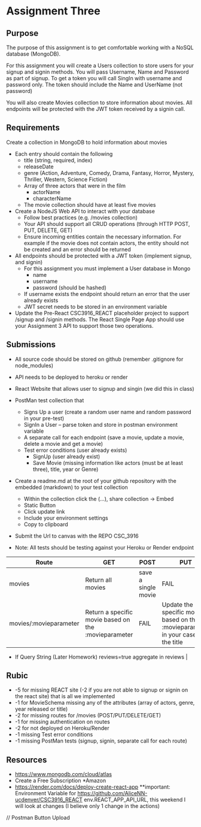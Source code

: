 # Assignment Three
## Purpose
The purpose of this assignment is to get comfortable working with a NoSQL database (MongoDB). 

For this assignment you will create a Users collection to store users for your signup and signin methods.  You will pass Username, Name and Password as part of signup.  To get a token you will call SingIn with username and password only.  The token should include the Name and UserName (not password)

You will also create Movies collection to store information about movies.  All endpoints will be protected with the JWT token received by a signin call. 

## Requirements
Create a collection in MongoDB to hold information about movies
- Each entry should contain the following
    - title (string, required, index)
    - releaseDate
    - genre (Action, Adventure, Comedy, Drama, Fantasy, Horror, Mystery, Thriller, Western, Science Fiction)
    - Array of three actors that were in the film
        - actorName
        - characterName
    - The movie collection should have at least five movies
- Create a NodeJS Web API to interact with your database
    - Follow best practices (e.g. /movies collection)
    - Your API should support all CRUD operations (through HTTP POST, PUT, DELETE, GET)
    - Ensure incoming entities contain the necessary information.  For example if the movie does not contain actors, the entity should not be created and an error should be returned 
- All endpoints should be protected with a JWT token (implement signup, and signin)
    - For this assignment you must implement a User database in Mongo
        - name
        - username 
        - password (should be hashed)
    - If username exists the endpoint should return an error that the user already exists
    - JWT secret needs to be stored in an environment variable
- Update the Pre-React CSC3916_REACT placeholder project to support /signup and /signin methods.  The React Single Page App should use your Assignment 3 API to support those two operations.

## Submissions
- All source code should be stored on github (remember .gitignore for node_modules)
- API needs to be deployed to heroku or render
- React Website that allows user to signup and singin (we did this in class)
- PostMan test collection that 
    - Signs Up a user (create a random user name and random password in your pre-test)
    - SignIn a User – parse token and store in postman environment variable
    - A separate call for each endpoint (save a movie, update a movie, delete a movie and get a movie)
    - Test error conditions (user already exists)
        - SignUp (user already exist)
        - Save Movie (missing information like actors (must be at least three), title, year or Genre)

- Create a readme.md at the root of your github repository with the embedded (markdown) to your test collection
    - Within the collection click the (…), share collection -> Embed
    - Static Button
    - Click update link
    - Include your environment settings
    - Copy to clipboard 
- Submit the Url to canvas with the REPO CSC_3916
- Note: All tests should be testing against your Heroku or Render endpoint

| Route | GET | POST | PUT | DELETE |
| --- | --- | --- | --- | --- |
| movies | Return all movies| save a single movie | FAIL | FAIL |
| movies/:movieparameter | Return a specific movie based on the :movieparameter | FAIL | Update the specific movie based on the :movieparameter in your case it’s the title | Delete the specific movie based on the :movieparamters your case it’s the title |*

* If Query String (Later Homework) reviews=true aggregate in reviews |

## Rubic
- -5 for missing REACT site (-2 if you are not able to signup or signin on the react site) that is all we implemented
- -1 for MovieSchema missing any of the attributes (array of actors, genre, year released or title)
- -2 for missing routes for /movies (POST/PUT/DELETE/GET)
- -1 for missing authentication on routes
- -2 for not deployed on Heroku/Render
- -1 missing Test error conditions
- -1 missing PostMan tests (signup, signin, separate call for each route)

## Resources
- https://www.mongodb.com/cloud/atlas
- Create a Free Subscription *Amazon
- https://render.com/docs/deploy-create-react-app **important: Environment Variable for https://github.com/AliceNN-ucdenver/CSC3916_REACT env.REACT_APP_API_URL, this weekend I will look at changes (I believe only 1 change in the actions)

// Postman Button Upload
<div class="postman-run-button"
data-postman-action="collection/fork"
data-postman-visibility="public"
data-postman-var-1="41738827-2afbb997-e43a-4e57-adc3-f869eee5f38d"
data-postman-collection-url="entityId=41738827-2afbb997-e43a-4e57-adc3-f869eee5f38d&entityType=collection&workspaceId=ae8a8367-bd1d-406e-8eb9-4cd3b456f4c6"></div>
<script type="text/javascript">
  (function (p,o,s,t,m,a,n) {
    !p[s] && (p[s] = function () { (p[t] || (p[t] = [])).push(arguments); });
    !o.getElementById(s+t) && o.getElementsByTagName("head")[0].appendChild((
      (n = o.createElement("script")),
      (n.id = s+t), (n.async = 1), (n.src = m), n
    ));
  }(window, document, "_pm", "PostmanRunObject", "https://run.pstmn.io/button.js"));
</script>